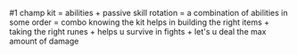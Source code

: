 #1
champ kit = abilities + passive
skill rotation = a combination of abilities in some order = combo
knowing the kit helps in building the right items + taking the right runes + helps u survive in fights + let's u deal the max amount of damage